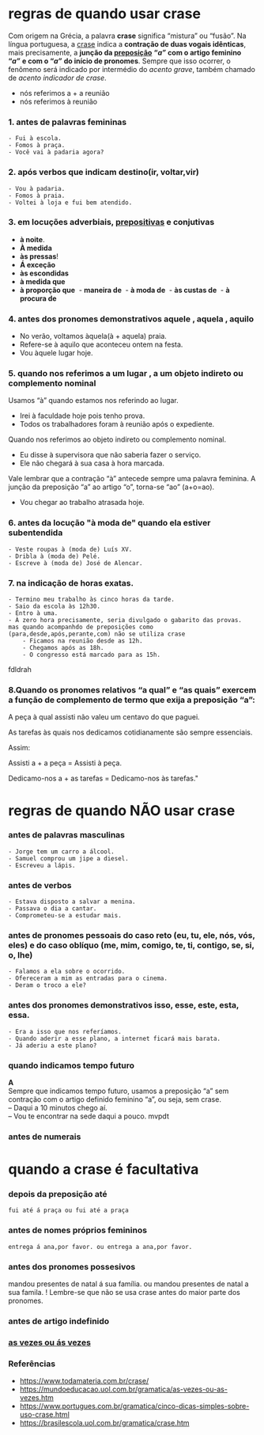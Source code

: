 # regras de quando usar crase

Com origem na Grécia, a palavra **crase** significa “mistura” ou “fusão”. Na língua portuguesa, a [crase](https://www.portugues.com.br/gramatica/o-uso-crase-.html) indica a **contração de duas vogais idênticas**, mais precisamente, a **junção da [preposição](https://www.portugues.com.br/gramatica/preposicoes.html)** ****“****_**a”**_ **com o artigo feminino “**_**a”**_ **e com o “**_**a”**_ **do início de pronomes**. Sempre que isso ocorrer, o fenômeno será indicado por intermédio do _acento grave_, também chamado de _acento indicador de crase_.

- nós referimos a + a reunião
- nós referimos à reunião
### 1. antes de palavras femininas
	- Fui à escola.
	- Fomos à praça.
	- Você vai à padaria agora?
### 2. após verbos que indicam destino(ir, voltar,vir)
	- Vou à padaria.
	- Fomos à praia.
	- Voltei à loja e fui bem atendido.
###  3. em locuções adverbiais, [prepositivas](http://www.nilc.icmc.usp.br/nilc/minigramatica/mini/locucaoprepositivaxlocucaoadverbial.htm#:~:text=Uma%20locu%C3%A7%C3%A3o%20prepositiva%20exerce%20a,pelo%20%C3%BAltimo%20elemento%20da%20locu%C3%A7%C3%A3o.) e conjutivas

- **à noite**.
- **À medida** 
- **às pressas**!
- **Á exceção**
- **às escondidas**
- **à medida que**
- **à proporção que**
 - **maneira de**
 - **à moda de**
 - **às custas de**
 - **à procura de**
###  4. antes dos pronomes demonstrativos aquele , aquela , aquilo
- No verão, voltamos àquela(à + aquela) praia.
- Refere-se à aquilo que aconteceu ontem na festa.
- Vou àquele lugar hoje.
###  5. quando nos referimos a um lugar , a um objeto indireto ou complemento nominal
Usamos “à” quando estamos nos referindo ao lugar.  

- Irei à faculdade hoje pois tenho prova.  
- Todos os trabalhadores foram à reunião após o expediente.

Quando nos referimos ao objeto indireto ou complemento nominal.

- Eu disse à supervisora que não saberia fazer o serviço.  
- Ele não chegará à sua casa à hora marcada.

Vale lembrar que a contração “à” antecede sempre uma palavra feminina. A junção da preposição “a” ao artigo “o”, torna-se “ao” (a+o=ao).  
- Vou chegar ao trabalho atrasada hoje.
###  6. antes da locução "à moda de" quando ela estiver subentendida
	- Veste roupas à (moda de) Luís XV.
	- Dribla à (moda de) Pelé.
	- Escreve à (moda de) José de Alencar.
###  7. na indicação de horas exatas.
	- Termino meu trabalho às cinco horas da tarde.
	- Saio da escola às 12h30.
	- Entro à uma.
	- À zero hora precisamente, seria divulgado o gabarito das provas.
	mas quando acompanhdo de preposições como (para,desde,após,perante,com) não se utiliza crase
		- Ficamos na reunião desde as 12h.
		- Chegamos após as 18h.
		- O congresso está marcado para as 15h.
fdldrah
### 8.Quando os pronomes relativos “a qual” e “as quais” exercem a função de complemento de termo que exija a preposição “a”:

A peça à qual assisti não valeu um centavo do que paguei.

As tarefas às quais nos dedicamos cotidianamente são sempre essenciais.

Assim:

Assisti a + a peça = Assisti à peça.

Dedicamo-nos a + as tarefas = Dedicamo-nos às tarefas."


# regras de quando NÃO usar crase
###  antes de palavras masculinas
	- Jorge tem um carro a álcool.
	- Samuel comprou um jipe a diesel.
	- Escreveu a lápis.
### antes de verbos
	- Estava disposto a salvar a menina.
	- Passava o dia a cantar.
	- Comprometeu-se a estudar mais.
### antes de pronomes pessoais do caso reto (eu, tu, ele, nós, vós, eles) e do caso oblíquo (me, mim, comigo, te, ti, contigo, se, si, o, lhe)
	- Falamos a ela sobre o ocorrido.
	- Ofereceram a mim as entradas para o cinema.
	- Deram o troco a ele?
### antes dos pronomes demonstrativos isso, esse, este, esta, essa.
	- Era a isso que nos referíamos.
	- Quando aderir a esse plano, a internet ficará mais barata.
	- Já aderiu a este plano?
### quando indicamos tempo futuro
**A**  
	Sempre que indicamos tempo futuro, usamos a preposição “a” sem contração com o artigo definido feminino “a”, ou seja, sem crase.  
	– Daqui a 10 minutos chego aí.  
	– Vou te encontrar na sede daqui a pouco.
mvpdt
### antes de numerais
# quando a crase é facultativa
### depois da preposição até
	fui até á praça ou fui até a praça
### antes de nomes próprios femininos
	entrega á ana,por favor. ou entrega a ana,por favor.
### antes dos pronomes possesivos
mandou presentes de natal á sua família. ou mandou presentes de natal a sua famila.
! Lembre-se que não se usa crase antes do maior parte dos pronomes.
### antes de artigo indefinido
### [as vezes ou ás vezes](https://www.trf3.jus.br/emag/emagconecta/conexaoemag-lingua-portuguesa/as-vezes-as-vezes#:~:text=%E2%80%9C%C3%80s%20vezes%E2%80%9D%2C%20com%20crase,eficaz%20de%20combater%20a%20depress%C3%A3o.%E2%80%9D)


### Referências
- https://www.todamateria.com.br/crase/
- https://mundoeducacao.uol.com.br/gramatica/as-vezes-ou-as-vezes.htm
- https://www.portugues.com.br/gramatica/cinco-dicas-simples-sobre-uso-crase.html
- https://brasilescola.uol.com.br/gramatica/crase.htm